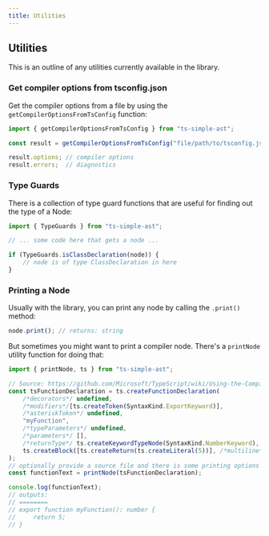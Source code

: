 ```yaml
---
title: Utilities
---
```


## Utilities

This is an outline of any utilities currently available in the library.

### Get compiler options from tsconfig.json

Get the compiler options from a file by using the `getCompilerOptionsFromTsConfig` function:

```ts
import { getCompilerOptionsFromTsConfig } from "ts-simple-ast";

const result = getCompilerOptionsFromTsConfig("file/path/to/tsconfig.json");

result.options; // compiler options
result.errors;  // diagnostics
```

### Type Guards

There is a collection of type guard functions that are useful for finding out the type of a Node:

```ts
import { TypeGuards } from "ts-simple-ast";

// ... some code here that gets a node ...

if (TypeGuards.isClassDeclaration(node)) {
    // node is of type ClassDeclaration in here
}
```

### Printing a Node

Usually with the library, you can print any node by calling the `.print()` method:

```ts
node.print(); // returns: string
```

But sometimes you might want to print a compiler node. There's a `printNode` utility function for doing that:

```ts
import { printNode, ts } from "ts-simple-ast";

// Source: https://github.com/Microsoft/TypeScript/wiki/Using-the-Compiler-API
const tsFunctionDeclaration = ts.createFunctionDeclaration(
    /*decorators*/ undefined,
    /*modifiers*/[ts.createToken(SyntaxKind.ExportKeyword)],
    /*asteriskToken*/ undefined,
    "myFunction",
    /*typeParameters*/ undefined,
    /*parameters*/ [],
    /*returnType*/ ts.createKeywordTypeNode(SyntaxKind.NumberKeyword),
    ts.createBlock([ts.createReturn(ts.createLiteral(5))], /*multiline*/ true),
);
// optionally provide a source file and there is some printing options on this
const functionText = printNode(tsFunctionDeclaration);

console.log(functionText);
// outputs:
// ========
// export function myFunction(): number {
//     return 5;
// }
```
